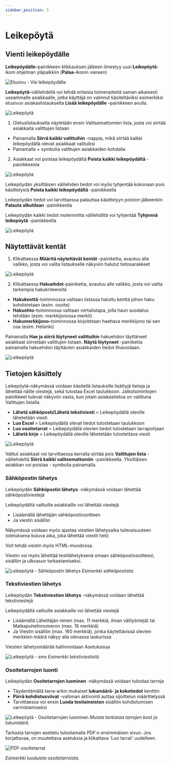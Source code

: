 ```yaml
---
sidebar_position: 5
---
```


# Leikepöytä

## Vienti leikepöydälle

**Leikepöydälle**–painikkeen klikkauksen jälkeen ilmestyy uusi **Leikepöytä**-ikoni ohjelman yläpalkkiin (**Palaa**–ikonin viereen)

![Etusivu - Vie leikepöydälle](/img/ohjeet/leikepyota1.png)

**Leikepöytä**–välilehdellä voi tehdä erilaisia toimenpiteitä saman aikaisesti useammalle asiakkaalle, jotka käyttäjä on valinnut käsiteltäviksi esimerkiksi etusivun asiakaslistaukselta **Lisää leikepöydälle** –painikkeen avulla.

![Leikepöytä](/img/ohjeet/leikepyota2.png)

1. Oletuslistauksella näytetään ensin Valitsemattomien lista, josta voi siirtää asiakkaita valittujen listaan
- Painamalla **Siirrä kaikki valittuihin** -nappia, mikä siirtää kaikki leikepöydällä olevat asiakkaat valituiksi
- Painamalla + symbolia valittujen asiakkaiden kohdalla
2. Asiakkaat voi poistaa leikepöydältä **Poista kaikki leikepöydältä** -painikkeesta

![Leikepöytä](/img/ohjeet/leikepyota3.png)

Leikepöydän yksittäisen välilehden tiedot voi myös tyhjentää kokonaan pois käsittelystä **Poista kaikki leikepöydältä** -painikkeella

Leikepöydän tiedot voi tarvittaessa palauttaa käsittelyyn poiston jälkeenkin **Palauta alkutilaan** -painikkeella

Leikepöydän kaikki tiedot molemmilta välilehdiltä voi tyhjentää **Tyhjennä leikepöytä** -painikkeella

![Leikepöytä](/img/ohjeet/leikepyota7.png)

## Näytettävät kentät

1. Klikattaessa **Määritä näytettävät kentät** –painiketta, avautuu alle valikko, josta voi valita listaukselle näkyviin halutut tietosarakkeet

![Leikepöytä](/img/ohjeet/leikepyota4.png)

2. Klikattaessa **Hakuehdot**–painiketta, avautuu alle valikko, josta voi valita tarkempia hakukriteereitä
- **Hakukenttä**-toiminnossa valitaan listassa haluttu kenttä johon haku kohdistetaan (esim. osoite)
- **Hakuehto**–toiminnossa valitaan vertailutapa, jolla haun suodatus tehdään (esim. merkkijonossa merkit)
- **Hakumerkkijono**–toiminnossa kirjoitetaan haettava merkkijono tai sen osa (esim. Helsinki)

Painamalla **Hae ja siirrä löytyneet valittuihin** hakuehdon täyttäneet asiakkaat siirretään valittujen listaan. **Näytä löytyneet** -painiketta painamalla hakuehdon täyttävien asiakkaiden tiedot lihavoidaan. 

![Leikepöytä](/img/ohjeet/leikepyota5.png)

## Tietojen käsittely

Leikepöytä-näkymässä voidaan käsitellä listauksille lisättyjä tietoja ja lähettää näille viestejä, sekä tulostaa Excel taulukkoon. Jatkotoimintojen painikkeet tulevat näkyviin vasta, kun jotain asiakastietoa on valittuna Valittujen listalla. 
- **Lähetä sähköposti/Lähetä tekstiviesti** = Leikepöydällä oleville lähetetään viesti
- **Luo Excel** = Leikepöydällä olevat tiedot tulostetaan taulukkoon
- **Luo osoitetarrat** = Leikepöydällä olevien tiedot tulostetaan tarrapohjaan
- **Lähetä kirje** = Leikepöydällä oleville lähetetään tulostettava viesti

![Leikepöytä](/img/ohjeet/leikepyota6.png)

Valitut asiakkaat voi tarvittaessa kerralla siirtää pois **Valittujen lista** -välilehdeltä **Siirrä kaikki valitsemattomiin** -painikkeella. Yksittäisen asiakkan voi poistaa - symbolia painamalla.

### Sähköpostin lähetys

Leikepöydän **Sähköpostin lähetys** -näkymässä voidaan lähettää sähköpostiviestejä

Leikepöydältä valituille asiakkaille voi lähettää viestejä
- Lisäämällä lähettäjän sähköpostiosoitteen
- Ja viestin sisällön

Näkymässä voidaan myös ajastaa viestien lähetysaika tulevaisuuteen (oletuksena kuluva aika, joka lähettää viestit heti)

Voit tehdä viestin myös HTML-muodossa.

Viestin voi myös lähettää testilähetyksenä omaan sähköpostiosoitteesi, sisällön ja ulkoasun tarkastamiseksi.

![Leikepöytä - Sähköpostin lähetys](/img/ohjeet/leikepoyta-email.png)
*Esimerkki sähköpostista.*

### Tekstiviestien lähetys

Leikepöydän **Tekstiviestien lähetys** -näkymässä voidaan lähettää tekstiviestejä

Leikepöydältä valituille asiakkaille voi lähettää viestejä
- Lisäämällä Lähettäjän nimen (max. 11 merkkiä, ilman välilyöntejä) tai Matkapuhelinnumeron (max. 16 merkkiä)
- Ja Viestin sisällön (max. 160 merkkiä), jonka käytettävissä olevien merkkien määrä näkyy alla olevassa laskurissa

Viestien lähetysmäärää hallinnoidaan Asetuksissa

![Leikepöytä - sms](/img/ohjeet/leikepoyta-sms.png)
*Esimerkki tekstiviestistä.*

### Osoitetarrojen luonti
Leikepöydän **Osoitetarrojen luominen** -näkymässä voidaan tulostaa tarroja
- Täydentämällä tarra-arkin mukaiset **lukumäärä- ja kokotiedot** kenttiin
- **Piirrä kohdistusviivat** -valinnan aktivointi auttaa sijoittelun määrittelyssä
- Tarvittaessa voi ensin **Luoda testiaineiston** sisällön kohdistumisen varmistamiseksi

![Leikepöytä - Osoitetarrojen luominen](/img/ohjeet/leikepoyta-tarrat.png)
*Muista tarkistaa tarrojen koot ja lukumäärä.*

Tarkasta tarrojen asettelu tulostamalla PDF:n ensimmäisen sivun. Jos korjattavaa, on muutettava asetuksia ja klikattava 'Luo tarrat' uudelleen.

![PDF-osoitetarrat](/img/ohjeet/luodut-tarrat.png)

*Esimerkki luoduista osoitetarroista.*

